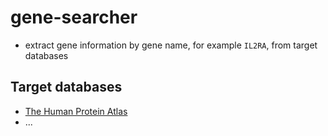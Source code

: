 # gene-searcher

- extract gene information by gene name, for example `IL2RA`, from target databases 

## Target databases 

- [The Human Protein Atlas](https://www.proteinatlas.org)
- ...
